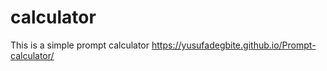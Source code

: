 # calculator
This is a simple prompt calculator
https://yusufadegbite.github.io/Prompt-calculator/


